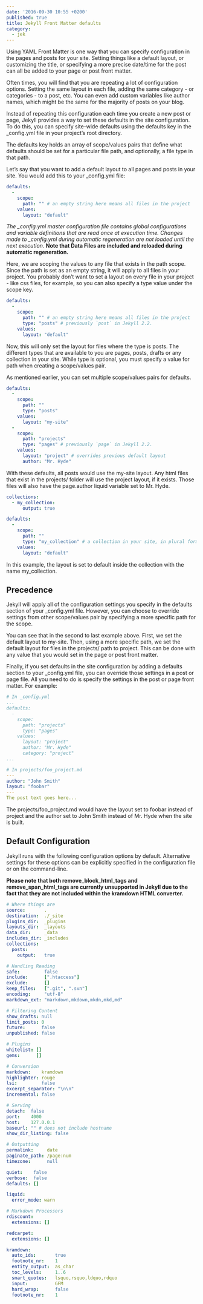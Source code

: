 ```yaml
---
date: '2016-09-30 10:55 +0200'
published: true
title: Jekyll Front Matter defaults
category:
  - jek
---
```

Using YAML Front Matter is one way that you can specify configuration in the pages and posts for your site. Setting things like a default layout, or customizing the title, or specifying a more precise date/time for the post can all be added to your page or post front matter.

Often times, you will find that you are repeating a lot of configuration options. Setting the same layout in each file, adding the same category - or categories - to a post, etc. You can even add custom variables like author names, which might be the same for the majority of posts on your blog.

Instead of repeating this configuration each time you create a new post or page, Jekyll provides a way to set these defaults in the site configuration. To do this, you can specify site-wide defaults using the defaults key in the _config.yml file in your project’s root directory.

The defaults key holds an array of scope/values pairs that define what defaults should be set for a particular file path, and optionally, a file type in that path.

Let’s say that you want to add a default layout to all pages and posts in your site. You would add this to your _config.yml file:

```yml
defaults:
  -
    scope:
      path: "" # an empty string here means all files in the project
    values:
      layout: "default"
```

*The _config.yml master configuration file contains global configurations and variable definitions that are read once at execution time. Changes made to _config.yml during automatic regeneration are not loaded until the next execution.*
**Note that Data Files are included and reloaded during automatic regeneration.**

Here, we are scoping the values to any file that exists in the path scope. Since the path is set as an empty string, it will apply to all files in your project. You probably don’t want to set a layout on every file in your project - like css files, for example, so you can also specify a type value under the scope key.

```yml
defaults:
  -
    scope:
      path: "" # an empty string here means all files in the project
      type: "posts" # previously `post` in Jekyll 2.2.
    values:
      layout: "default"
```

Now, this will only set the layout for files where the type is posts. The different types that are available to you are pages, posts, drafts or any collection in your site. While type is optional, you must specify a value for path when creating a scope/values pair.

As mentioned earlier, you can set multiple scope/values pairs for defaults.

```yml
defaults:
  -
    scope:
      path: ""
      type: "posts"
    values:
      layout: "my-site"
  -
    scope:
      path: "projects"
      type: "pages" # previously `page` in Jekyll 2.2.
    values:
      layout: "project" # overrides previous default layout
      author: "Mr. Hyde"
```

With these defaults, all posts would use the my-site layout. Any html files that exist in the projects/ folder will use the project layout, if it exists. Those files will also have the page.author liquid variable set to Mr. Hyde.

```yml
collections:
  - my_collection:
      output: true

defaults:
  -
    scope:
      path: ""
      type: "my_collection" # a collection in your site, in plural form
    values:
      layout: "default"
```

In this example, the layout is set to default inside the collection with the name my_collection.

## Precedence
Jekyll will apply all of the configuration settings you specify in the defaults section of your _config.yml file. However, you can choose to override settings from other scope/values pair by specifying a more specific path for the scope.

You can see that in the second to last example above. First, we set the default layout to my-site. Then, using a more specific path, we set the default layout for files in the projects/ path to project. This can be done with any value that you would set in the page or post front matter.

Finally, if you set defaults in the site configuration by adding a defaults section to your _config.yml file, you can override those settings in a post or page file. All you need to do is specify the settings in the post or page front matter. For example:

```yml
# In _config.yml
...
defaults:
  -
    scope:
      path: "projects"
      type: "pages"
    values:
      layout: "project"
      author: "Mr. Hyde"
      category: "project"
...
```

```yml
# In projects/foo_project.md
---
author: "John Smith"
layout: "foobar"
---
The post text goes here...
```

The projects/foo_project.md would have the layout set to foobar instead of project and the author set to John Smith instead of Mr. Hyde when the site is built.

## Default Configuration
Jekyll runs with the following configuration options by default. Alternative settings for these options can be explicitly specified in the configuration file or on the command-line.

**Please note that both remove_block_html_tags and  remove_span_html_tags are currently unsupported in Jekyll due to the fact that they are not included within the kramdown HTML converter.**

```yml
# Where things are
source:       .
destination:  ./_site
plugins_dir:  _plugins
layouts_dir:  _layouts
data_dir:     _data
includes_dir: _includes
collections:
  posts:
    output:   true

# Handling Reading
safe:         false
include:      [".htaccess"]
exclude:      []
keep_files:   [".git", ".svn"]
encoding:     "utf-8"
markdown_ext: "markdown,mkdown,mkdn,mkd,md"

# Filtering Content
show_drafts: null
limit_posts: 0
future:      false
unpublished: false

# Plugins
whitelist: []
gems:      []

# Conversion
markdown:    kramdown
highlighter: rouge
lsi:         false
excerpt_separator: "\n\n"
incremental: false

# Serving
detach:  false
port:    4000
host:    127.0.0.1
baseurl: "" # does not include hostname
show_dir_listing: false

# Outputting
permalink:     date
paginate_path: /page:num
timezone:      null

quiet:    false
verbose:  false
defaults: []

liquid:
  error_mode: warn

# Markdown Processors
rdiscount:
  extensions: []

redcarpet:
  extensions: []

kramdown:
  auto_ids:       true
  footnote_nr:    1
  entity_output:  as_char
  toc_levels:     1..6
  smart_quotes:   lsquo,rsquo,ldquo,rdquo
  input:          GFM
  hard_wrap:      false
  footnote_nr:    1
```
